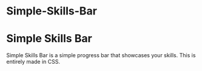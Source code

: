 # Simple-Skills-Bar

Simple Skills Bar
====================
Simple Skills Bar is a simple progress bar that showcases your skills.
This is entirely made in CSS.

